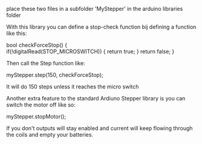place these two files in a subfolder 'MyStepper' in the arduino libraries folder

With this library you can define a stop-check function bij defining a function like this:

bool checkForceStop() {  
  if(!digitalRead(STOP_MICROSWITCH)) {
    return true;
  }
  return false;
}


Then call the Step function like:

myStepper.step(150, checkForceStop);

It will do 150 steps unless it reaches the micro switch

Another extra feature to the standard Ardiuno Stepper library is you can switch the motor off like so:

myStepper.stopMotor();

If you don't outputs will stay enabled and current will keep flowing through the coils and empty your batteries.